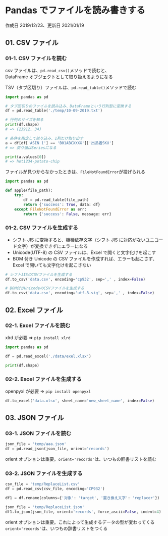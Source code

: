 # Pandas でファイルを読み書きする

作成日 2019/12/23、更新日 2021/01/19

## 01. CSV ファイル

### 01-1. CSV ファイルを読む

csv ファイルは、`pd.read_csv()`メソッドで読むと、\
DataFrame オブジェクトとして取り扱えるようになる

TSV（タブ区切り）ファイルは、`pd.read_table()`メソッドで読む

```python
import pandas as pd

# タブ区切りのファイルを読み込み、DataFrameという行列型に変換する
df = pd.read_table('./temp/10-09-2019.txt')

# 行列のサイズを知る
print(df.shape)
# => (23912, 34)

# 条件を指定して絞り込み、1列だけ取り出す
a = df[df['ASIN 1'] == 'B01ABCXXXX']['出品者SKU']
# => 戻り値はSeriesになる

print(a.values[0])
# => hot1234-potato-chip
```

ファイルが見つからなかったときは、`FileNotFoundError`が投げられる

```python
import pandas as pd

def apple(file_path):
    try:
        df = pd.read_table(file_path)
        return {'success': True, data: df}
    except FileNotFoundError as err:
        return {'success': False, message: err}
```

### 01-2. CSV ファイルを生成する

- シフト JIS に変換すると、機種依存文字（シフト JIS に対応がないユニコード文字）が変換できずにエラーになる
- Unicode(UTF-8) の CSV ファイルは、Excel で開くと文字化けを起こす
- BOM 付き Unicode の CSV ファイルを作成すれば、エラーも起こさず、Excel で開いても文字化けを起こさない

```python
# シフトJISのCSVファイルを生成する
df.to_csv('data.csv', encoding='cp932', sep=',' , index=False)

# BOM付きUnicodeのCSVファイルを生成する
df.to_csv('data.csv', encoding='utf-8-sig', sep=',' , index=False)
```

## 02. Excel ファイル

### 02-1. Excel ファイルを読む

xlrd が必要 => `pip install xlrd`

```python
import pandas as pd

df = pd.read_excel('./data/exel.xlsx')

print(df.shape)
```

### 02-2. Excel ファイルを生成する

openpyxl が必要 => `pip install openpyxl`

```python
df.to_excel('data.xlsx', sheet_name='new_sheet_name', index=False)
```

## 03. JSON ファイル

### 03-1. JSON ファイルを読む

```python
json_file = 'temp/aaa.json'
df = pd.read_json(json_file, orient='records')
```

orient オプションは重要。`orient='records'`は、いつもの辞書リストを読む

### 03-2. JSON ファイルを生成する

```python
csv_file = 'temp/ReplaceList.csv'
df = pd.read_csv(csv_file, encoding='CP932')

df1 = df.rename(columns={'対象': 'target', '置き換え文字': 'replacer'})

json_file = 'temp/ReplaceList.json'
df1.to_json(json_file, orient='records', force_ascii=False, indent=4)
```

orient オプションは重要。これによって生成するデータの型が変わってくる\
`orient='records'`は、いつもの辞書リストをつくる
